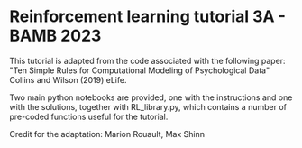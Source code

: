 # Reinforcement learning tutorial 3A - BAMB 2023
This tutorial is adapted from the code associated with the following paper:
"Ten Simple Rules for Computational Modeling of Psychological Data" Collins and Wilson (2019) eLife.

Two main python notebooks are provided, one with the instructions and one with the solutions, together with RL_library.py, which contains a number of pre-coded functions useful for the tutorial.

Credit for the adaptation: Marion Rouault, Max Shinn
